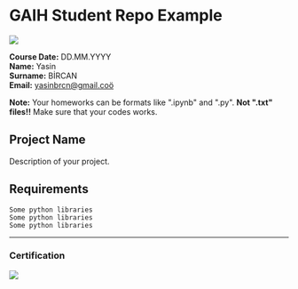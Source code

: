 # GAIH Student Repo Example
![](img/logo.png)

**Course Date:** DD.MM.YYYY  
**Name:** Yasin  
**Surname:** BİRCAN  
**Email:** yasinbrcn@gmail.coö 

**Note:** Your homeworks can be formats like ".ipynb" and ".py". **Not ".txt" files!!** Make sure that your codes works.  

## Project Name
Description of your project.

## Requirements
```
Some python libraries
Some python libraries
Some python libraries
```
---

### Certification
![](img/certificate_ex.png)

